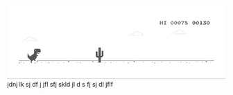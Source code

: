 ![image](https://github.com/sudimuk2017/qwaszx/blob/main/dino.gif)
jdnj  lk  sj   df   j   jfl     sfj  skld  jl   d  s   fj   sj    dl  jflf

